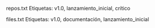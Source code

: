 repos.txt
Etiquetas: v1.0, lanzamiento_inicial, crítico

files.txt
Etiquetas: v1.0, documentación, lanzamiento_inicial